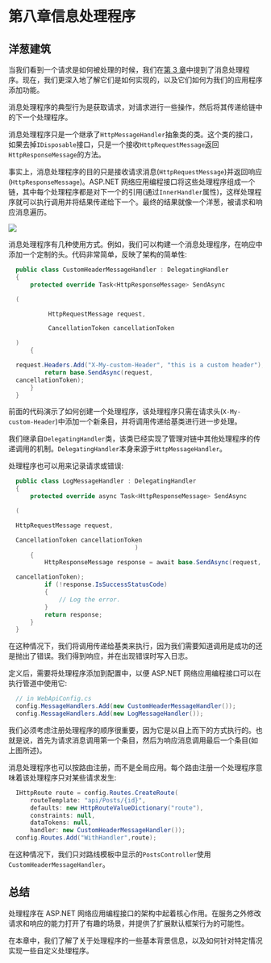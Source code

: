 # 第八章信息处理程序

## 洋葱建筑

当我们看到一个请求是如何被处理的时候，我们在[第 3 章](03.html#_Chapter_3_)中提到了消息处理程序。现在，我们更深入地了解它们是如何实现的，以及它们如何为我们的应用程序添加功能。

消息处理程序的典型行为是获取请求，对请求进行一些操作，然后将其传递给链中的下一个处理程序。

消息处理程序只是一个继承了`HttpMessageHandler`抽象类的类。这个类的接口，如果去掉`IDisposable`接口，只是一个接收`HttpRequestMessage`返回`HttpResponseMessage`的方法。

事实上，消息处理程序的目的只是接收请求消息(`HttpRequestMessage`)并返回响应(`HttpResponseMessage`)。ASP.NET 网络应用编程接口将这些处理程序组成一个链，其中每个处理程序都是对下一个的引用(通过`InnerHandler`属性)，这样处理程序就可以执行调用并将结果传递给下一个。最终的结果就像一个洋葱，被请求和响应消息遍历。

![](../Images/image016.png)

消息处理程序有几种使用方式。例如，我们可以构建一个消息处理程序，在响应中添加一个定制的头。代码非常简单，反映了架构的简单性:

```cs
  public class CustomHeaderMessageHandler : DelegatingHandler
  {
      protected override Task<HttpResponseMessage> SendAsync

  (

           HttpRequestMessage request, 

           CancellationToken cancellationToken

  )
      {

  request.Headers.Add("X-My-custom-Header", "this is a custom header");
          return base.SendAsync(request,
  cancellationToken);
      }
  }

```

前面的代码演示了如何创建一个处理程序，该处理程序只需在请求头(`X-My-custom-Header`)中添加一个新条目，并将调用传递给基类进行进一步处理。

我们继承自`DelegatingHandler`类，该类已经实现了管理对链中其他处理程序的传递调用的机制。`DelegatingHandler`本身来源于`HttpMessageHandler`。

处理程序也可以用来记录请求或错误:

```cs
  public class LogMessageHandler : DelegatingHandler
  {
      protected override async Task<HttpResponseMessage> SendAsync

  (

  HttpRequestMessage request,

  CancellationToken cancellationToken
                                   )
      {
          HttpResponseMessage response = await base.SendAsync(request, 

  cancellationToken);
          if (!response.IsSuccessStatusCode)
          {
              // Log the error.
          }
          return response;
      }
  }

```

在这种情况下，我们将调用传递给基类来执行，因为我们需要知道调用是成功的还是抛出了错误。我们得到响应，并在出现错误时写入日志。

定义后，需要将处理程序添加到配置中，以便 ASP.NET 网络应用编程接口可以在执行管道中使用它:

```cs
  // in WebApiConfig.cs
  config.MessageHandlers.Add(new CustomHeaderMessageHandler());
  config.MessageHandlers.Add(new LogMessageHandler());

```

我们必须考虑注册处理程序的顺序很重要，因为它是以自上而下的方式执行的。也就是说，首先为请求消息调用第一个条目，然后为响应消息调用最后一个条目(如上图所述)。

消息处理程序也可以按路由注册，而不是全局应用。每个路由注册一个处理程序意味着该处理程序只对某些请求发生:

```cs
  IHttpRoute route = config.Routes.CreateRoute(
      routeTemplate: "api/Posts/{id}",
      defaults: new HttpRouteValueDictionary("route"),
      constraints: null,
      dataTokens: null,
      handler: new CustomHeaderMessageHandler());
  config.Routes.Add("WithHandler",route);

```

在这种情况下，我们只对路线模板中显示的`PostsController`使用`CustomHeaderMessageHandler`。

## 总结

处理程序在 ASP.NET 网络应用编程接口的架构中起着核心作用。在服务之外修改请求和响应的能力打开了有趣的场景，并提供了扩展默认框架行为的可能性。

在本章中，我们了解了关于处理程序的一些基本背景信息，以及如何针对特定情况实现一些自定义处理程序。